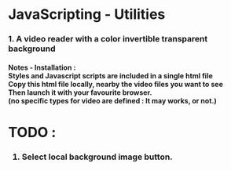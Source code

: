# JavaScripting - Utilities
<h3>1. A video reader with a color invertible transparent background</h3>
<h4>Notes - Installation : <br>
        Styles and Javascript scripts are included in a single html file<br>
        Copy this html file locally, nearby the video files you want to see<br>
        Then launch it with your favourite browser.<br>
        (no specific types for video are defined : It may works, or not.)
</h4>

# TODO :
<h3>
    <ol>
    <li>Select local background image button.</li>
    </ol>
</h3>
        
